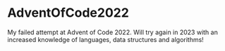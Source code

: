 # AdventOfCode2022

My failed attempt at Advent of Code 2022. Will try again in 2023 with an increased knowledge of languages, data structures and algorithms! 
